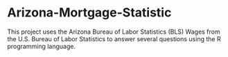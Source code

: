 # Arizona-Mortgage-Statistic
This project uses the Arizona Bureau of Labor Statistics (BLS) Wages from the U.S. Bureau of Labor Statistics to answer several questions using the R programming language.

